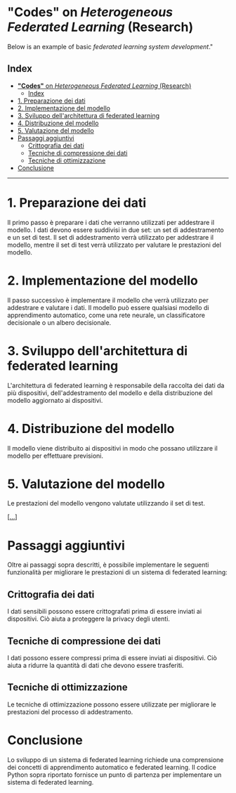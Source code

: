# **"Codes"** on *Heterogeneous Federated Learning* (Research)
Below is an example of basic *federated learning system development*."
 
## Index
- [**"Codes"** on *Heterogeneous Federated Learning* (Research)](#codes-on-heterogeneous-federated-learning-research)
  - [Index](#index)
- [1. Preparazione dei dati](#1-preparazione-dei-dati)
- [2. Implementazione del modello](#2-implementazione-del-modello)
- [3. Sviluppo dell'architettura di federated learning](#3-sviluppo-dellarchitettura-di-federated-learning)
- [4. Distribuzione del modello](#4-distribuzione-del-modello)
- [5. Valutazione del modello](#5-valutazione-del-modello)
- [Passaggi aggiuntivi](#passaggi-aggiuntivi)
  - [Crittografia dei dati](#crittografia-dei-dati)
  - [Tecniche di compressione dei dati](#tecniche-di-compressione-dei-dati)
  - [Tecniche di ottimizzazione](#tecniche-di-ottimizzazione)
- [Conclusione](#conclusione)

 

-------------


# 1. Preparazione dei dati

Il primo passo è preparare i dati che verranno utilizzati per addestrare il modello. I dati devono essere suddivisi in due set: un set di addestramento e un set di test. Il set di addestramento verrà utilizzato per addestrare il modello, mentre il set di test verrà utilizzato per valutare le prestazioni del modello.

# 2. Implementazione del modello

Il passo successivo è implementare il modello che verrà utilizzato per addestrare e valutare i dati. Il modello può essere qualsiasi modello di apprendimento automatico, come una rete neurale, un classificatore decisionale o un albero decisionale.

# 3. Sviluppo dell'architettura di federated learning

L'architettura di federated learning è responsabile della raccolta dei dati da più dispositivi, dell'addestramento del modello e della distribuzione del modello aggiornato ai dispositivi.

# 4. Distribuzione del modello

Il modello viene distribuito ai dispositivi in modo che possano utilizzare il modello per effettuare previsioni.

# 5. Valutazione del modello

Le prestazioni del modello vengono valutate utilizzando il set di test.


[[...](<Codes/TensorFlow_intro.ipynb> "TensorFlow Example")]


# Passaggi aggiuntivi

Oltre ai passaggi sopra descritti, è possibile implementare le seguenti funzionalità per migliorare le prestazioni di un sistema di federated learning:

## Crittografia dei dati
I dati sensibili possono essere crittografati prima di essere inviati ai dispositivi. Ciò aiuta a proteggere la privacy degli utenti.

## Tecniche di compressione dei dati
I dati possono essere compressi prima di essere inviati ai dispositivi. Ciò aiuta a ridurre la quantità di dati che devono essere trasferiti.

## Tecniche di ottimizzazione
Le tecniche di ottimizzazione possono essere utilizzate per migliorare le prestazioni del processo di addestramento.

# Conclusione

Lo sviluppo di un sistema di federated learning richiede una comprensione dei concetti di apprendimento automatico e federated learning. Il codice Python sopra riportato fornisce un punto di partenza per implementare un sistema di federated learning.